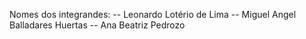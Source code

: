 Nomes dos integrandes:
-- Leonardo Lotério de Lima
-- Miguel Angel Balladares Huertas
-- Ana Beatriz Pedrozo
